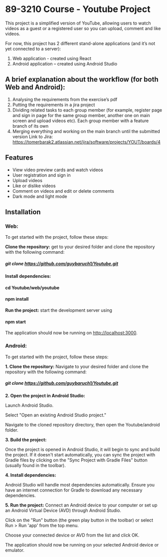 # 89-3210 Course - Youtube Project

This project is a simplified version of YouTube, allowing users to watch videos as a guest or a registered user so you can upload, comment and like videos.

For now, this project has 2 different stand-alone applications (and it’s not yet connected to a server):
1. Web application - created using React
2. Android application – created using Android Studio
   
## A brief explanation about the workflow (for both Web and Android):

1.	Analysing the requirements from the exercise’s pdf
2.	Putting the requirements in a jira project
3.	Dividing related tasks to each group member (for example, register page and sign in page for the same group member, another one on main screen and upload videos etc). Each group member with a feature branch of its own
4.	Merging everything and working on the main branch until the submitted version
Link to Jira: https://tomerbarak2.atlassian.net/jira/software/projects/YOUT/boards/4

## Features
- View video preview cards and watch videos
- User registration and sign in
- Upload videos
- Like or dislike videos
- Comment on videos and edit or delete comments
- Dark mode and light mode

## Installation

### Web:

To get started with the project, follow these steps:

**Clone the repository:**
 get to your desired folder and clone the repository with the following command:
##### git clone https://github.com/guybaruch1/Youtube.git
**Install dependencies:**
#### cd Youtube/web/youtube
#### npm install
**Run the project:**
 start the development server using
#### npm start

The application should now be running on [http://localhost:3000](http://localhost:3000).

### Android:

To get started with the project, follow these steps:

**1. Clone the repository:**
Navigate to your desired folder and clone the repository with the following command:
##### git clone https://github.com/guybaruch1/Youtube.git

**2. Open the project in Android Studio:**

Launch Android Studio.

Select "Open an existing Android Studio project."

Navigate to the cloned repository directory, then open the Youtube/android folder.

**3. Build the project:**

Once the project is opened in Android Studio, it will begin to sync and build the project. If it doesn't start automatically, you can sync the project with Gradle files by clicking on the "Sync Project with Gradle Files" button (usually found in the toolbar).

**4. Install dependencies:**

Android Studio will handle most dependencies automatically. Ensure you have an internet connection for Gradle to download any necessary dependencies.

**5. Run the project:**
Connect an Android device to your computer or set up an Android Virtual Device (AVD) through Android Studio.

Click on the "Run" button (the green play button in the toolbar) or select Run > Run 'app' from the top menu.

Choose your connected device or AVD from the list and click OK.

The application should now be running on your selected Android device or emulator.